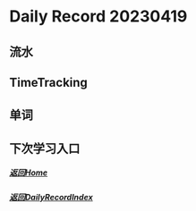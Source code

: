 
Daily Record 20230419
=====================

## 流水
  


## TimeTracking
  


## 单词
  


## 下次学习入口
  


##### [返回Home](../../../README.md)
  


##### [返回DailyRecordIndex](../index.md)
  

